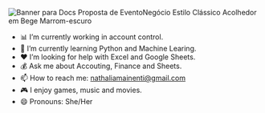 ![Banner para Docs Proposta de EventoNegócio Estilo Clássico Acolhedor em Bege Marrom-escuro](https://github.com/user-attachments/assets/50409e4a-74a9-404b-acd5-d601f4646700)


- 📊 I’m currently working in account control.
- 🐍 I’m currently learning Python and Machine Learing.
- ❤️ I’m looking for help with Excel and Google Sheets.
- 💰 Ask me about Accouting, Finance and Sheets.
- 📫 How to reach me: nathaliamainenti@gmail.com
- 🎮 I enjoy games, music and movies.
- 😄 Pronouns: She/Her
